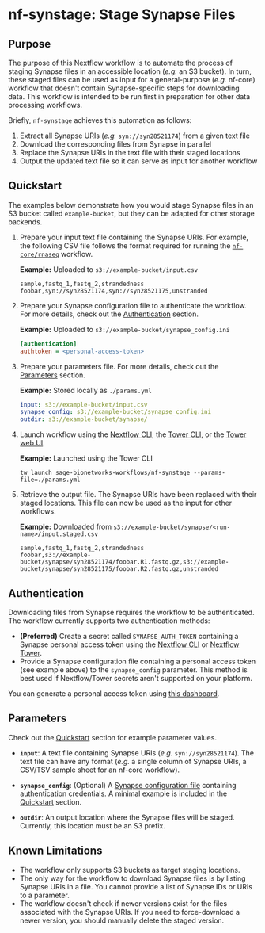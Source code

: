 # nf-synstage: Stage Synapse Files

## Purpose

The purpose of this Nextflow workflow is to automate the process of staging Synapse files in an accessible location (_e.g._ an S3 bucket). In turn, these staged files can be used as input for a general-purpose (_e.g._ nf-core) workflow that doesn't contain Synapse-specific steps for downloading data. This workflow is intended to be run first in preparation for other data processing workflows.

Briefly, `nf-synstage` achieves this automation as follows:

1. Extract all Synapse URIs (_e.g._ `syn://syn28521174`) from a given text file
2. Download the corresponding files from Synapse in parallel
3. Replace the Synapse URIs in the text file with their staged locations
4. Output the updated text file so it can serve as input for another workflow

## Quickstart

The examples below demonstrate how you would stage Synapse files in an S3 bucket called `example-bucket`, but they can be adapted for other storage backends.

1. Prepare your input text file containing the Synapse URIs. For example, the following CSV file follows the format required for running the [`nf-core/rnaseq`](https://nf-co.re/rnaseq/latest/usage) workflow.

    **Example:** Uploaded to `s3://example-bucket/input.csv`

    ```text
    sample,fastq_1,fastq_2,strandedness
    foobar,syn://syn28521174,syn://syn28521175,unstranded
    ```

2. Prepare your Synapse configuration file to authenticate the workflow. For more details, check out the [Authentication](#authentication) section.

    **Example:** Uploaded to `s3://example-bucket/synapse_config.ini`

    ```ini
    [authentication]
    authtoken = <personal-access-token>
    ```

3. Prepare your parameters file. For more details, check out the [Parameters](#parameters) section.

    **Example:** Stored locally as `./params.yml`

    ```yaml
    input: s3://example-bucket/input.csv
    synapse_config: s3://example-bucket/synapse_config.ini
    outdir: s3://example-bucket/synapse/
    ```

4. Launch workflow using the [Nextflow CLI](https://nextflow.io/docs/latest/cli.html#run), the [Tower CLI](https://help.tower.nf/latest/cli/), or the [Tower web UI](https://help.tower.nf/latest/launch/launchpad/).

    **Example:** Launched using the Tower CLI

    ```console
    tw launch sage-bionetworks-workflows/nf-synstage --params-file=./params.yml
    ```

5. Retrieve the output file. The Synapse URIs have been replaced with their staged locations. This file can now be used as the input for other workflows.

    **Example:** Downloaded from `s3://example-bucket/synapse/<run-name>/input.staged.csv`

    ```text
    sample,fastq_1,fastq_2,strandedness
    foobar,s3://example-bucket/synapse/syn28521174/foobar.R1.fastq.gz,s3://example-bucket/synapse/syn28521175/foobar.R2.fastq.gz,unstranded
    ```

## Authentication

Downloading files from Synapse requires the workflow to be authenticated. The workflow currently supports two authentication methods:

- **(Preferred)** Create a secret called `SYNAPSE_AUTH_TOKEN` containing a Synapse personal access token using the [Nextflow CLI](https://nextflow.io/docs/latest/secrets.html) or [Nextflow Tower](https://help.tower.nf/latest/secrets/overview/). 
- Provide a Synapse configuration file containing a personal access token (see example above) to the `synapse_config` parameter. This method is best used if Nextflow/Tower secrets aren't supported on your platform.

You can generate a personal access token using [this dashboard](https://www.synapse.org/#!PersonalAccessTokens:).

## Parameters

Check out the [Quickstart](#quickstart) section for example parameter values.

- **`input`**: A text file containing Synapse URIs (_e.g._ `syn://syn28521174`). The text file can have any format (_e.g._ a single column of Synapse URIs, a CSV/TSV sample sheet for an nf-core workflow).

- **`synapse_config`**: (Optional) A [Synapse configuration file](https://python-docs.synapse.org/build/html/Credentials.html#use-synapseconfig) containing authentication credentials. A minimal example is included in the [Quickstart](#quickstart) section.

- **`outdir`**: An output location where the Synapse files will be staged. Currently, this location must be an S3 prefix.

## Known Limitations

- The workflow only supports S3 buckets as target staging locations.
- The only way for the workflow to download Synapse files is by listing Synapse URIs in a file. You cannot provide a list of Synapse IDs or URIs to a parameter.
- The workflow doesn't check if newer versions exist for the files associated with the Synapse URIs. If you need to force-download a newer version, you should manually delete the staged version.
